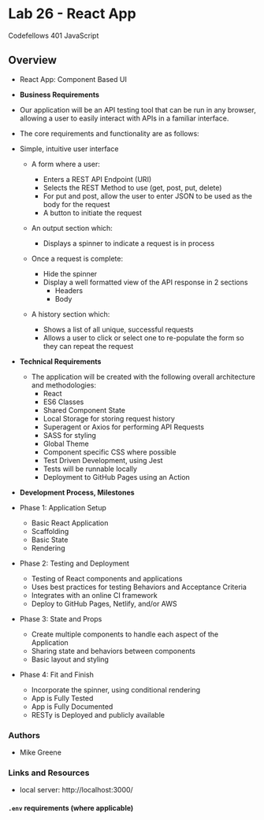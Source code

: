 # Lab 26 - React App

Codefellows 401 JavaScript

## Overview
- React App: Component Based UI


- **Business Requirements**

- Our application will be an API testing tool that can be run in any browser, allowing a user to easily interact with APIs in a familiar interface.

- The core requirements and functionality are as follows:

- Simple, intuitive user interface
  - A form where a user:
    - Enters a REST API Endpoint (URI)
    - Selects the REST Method to use (get, post, put, delete)
    - For put and post, allow the user to enter JSON to be used as the body for the request
    - A button to initiate the request
  
  - An output section which:
    - Displays a spinner to indicate a request is in process

  - Once a request is complete:
    - Hide the spinner
    - Display a well formatted view of the API response in 2 sections
      - Headers
      - Body

  - A history section which:
    - Shows a list of all unique, successful requests
    - Allows a user to click or select one to re-populate the form so they can repeat the request

- **Technical Requirements**
  - The application will be created with the following overall architecture and methodologies:
    - React
    - ES6 Classes
    - Shared Component State
    - Local Storage for storing request history
    - Superagent or Axios for performing API Requests
    - SASS for styling
    - Global Theme
    - Component specific CSS where possible
    - Test Driven Development, using Jest
    - Tests will be runnable locally
    - Deployment to GitHub Pages using an Action

 - **Development Process, Milestones**
  - Phase 1: Application Setup
    - Basic React Application
    - Scaffolding
    - Basic State
    - Rendering

  - Phase 2: Testing and Deployment
    - Testing of React components and applications
    - Uses best practices for testing Behaviors and Acceptance Criteria
    - Integrates with an online CI framework
    - Deploy to GitHub Pages, Netlify, and/or AWS

  - Phase 3: State and Props
    - Create multiple components to handle each aspect of the Application
    - Sharing state and behaviors between components
    - Basic layout and styling

  - Phase 4: Fit and Finish
    - Incorporate the spinner, using conditional rendering
    - App is Fully Tested
    - App is Fully Documented
    - RESTy is Deployed and publicly available

### Authors

- Mike Greene

### Links and Resources

- local server: http://localhost:3000/

#### `.env` requirements (where applicable)



